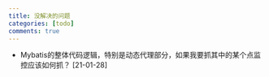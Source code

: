 ```yaml
---
title: 没解决的问题
categories: [todo]
comments: true
---
```


- Mybatis的整体代码逻辑，特别是动态代理部分，如果我要抓其中的某个点监控应该如何抓？ [21-01-28]